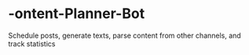 # -ontent-Planner-Bot
Schedule posts, generate texts, parse content from other channels, and track statistics
